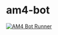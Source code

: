 # am4-bot
[![AM4 Bot Runner](https://github.com/palstheintrovert/am4-bot/actions/workflows/am4bot.yml/badge.svg)](https://github.com/palstheintrovert/am4-bot/actions/workflows/am4bot.yml)
